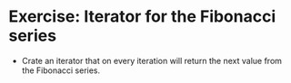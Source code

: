 # Exercise: Iterator for the Fibonacci series


* Crate an iterator that on every iteration will return the next value from the Fibonacci series.



